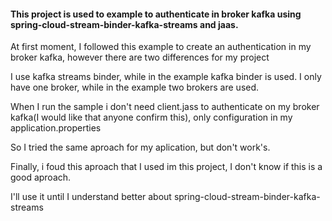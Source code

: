 #### This project is used to example to authenticate in broker kafka using spring-cloud-stream-binder-kafka-streams and jaas.

At first moment, I followed this example to create an authentication in my broker kafka, however there are two differences for my project

I use kafka streams binder, while in the example kafka binder is used.
I only have one broker, while in the example two brokers are used.

When I run the sample i don't need client.jass to authenticate on my broker kafka(I would like that anyone confirm this), only configuration
in my application.properties

So I tried the same aproach for my aplication, but don't work's.

Finally, i foud this aproach that I used im this project, I don't know if this is a good aproach.

I'll use it until I understand better about spring-cloud-stream-binder-kafka-streams